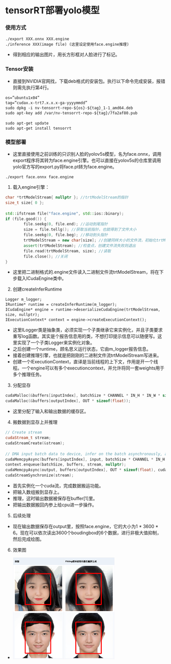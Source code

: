 # tensorRT部署yolo模型
### 使用方式
```
./export XXX.onnx XXX.engine
./inference XXX(image file) (这里设定使用face.engine推理)
```
+ 得到相应的输出图片，用长方形框对人脸进行了标记。
### Tensor安装
+ 直接到NVIDIA官网找，下载deb格式的安装包。执行以下命令完成安装，报错则需先执行第4行。
```
os=”ubuntu1x04”
tag=”cudax.x-trt7.x.x.x-ga-yyyymmdd”
sudo dpkg -i nv-tensorrt-repo-${os}-${tag}_1-1_amd64.deb
sudo apt-key add /var/nv-tensorrt-repo-${tag}/7fa2af80.pub

sudo apt-get update
sudo apt-get install tensorrt

```

### 模型部署
+ 这里直接使用之前训练的只识别人脸的yolov5s模型，名为face.onnx，调用export程序将其转为face.engine引擎。也可以直接在yolov5s的仓库里调用yolo官方写的export.py将face.pt转为face.engine。
```
./export face.onnx face.engine
```
1. 载入engine引擎：
```c++
char *trtModelStream{ nullptr }; //trtModelStream的指针
size_t size{ 0 }; 

std::ifstream file("face.engine", std::ios::binary); 
if (file.good()) { 
        file.seekg(0, file.end); //运动到尾指针
        size = file.tellg(); //获取当前指针，也就得到了文件大小
        file.seekg(0, file.beg); //移动到头指针
        trtModelStream = new char[size]; //创建同样大小的文件流，初始化trtModelStream（char的大小是1byte，其实就是以二进制格式写入）
        assert(trtModelStream); //检查点，创建文件流失败则退出
        file.read(trtModelStream, size); //读取
        file.close(); //关闭
} 
```
+ 这里把二进制格式的.engine文件读入二进制文件流trtModelStream，将在下步载入ICudaEngine类中。


2. 创建createInferRuntime
```
Logger m_logger; 
IRuntime* runtime = createInferRuntime(m_logger); 
ICudaEngine* engine = runtime->deserializeCudaEngine(trtModelStream, size, nullptr); 
IExecutionContext* context = engine->createExecutionContext(); 

```
+ 这里ILogger类是抽象类，必须实现一个子类继承它来实例化，并且子类要求重写log函数。其实是个报告信息用的类，不想打印提示信息可以随便写。这里实现了一个子类Logger来实例化对象。
+ 之后创建一个runtime，顾名思义运行状态，它由m_logger报告信息。
+ 接着创建推理引擎，也就是把刚刚的二进制文件流trtModelStream写进来。
+ 创建一个IExecutionContext，直译是当前线程的上下文，作用是开一个线程。一个engine可以有多个executioncontext，并允许将同一套weights用于多个推理任务。
3. 分配显存
```c++
cudaMalloc(&buffers[inputIndex], batchSize * CHANNEL * IN_H * IN_W * sizeof(float)); 
cudaMalloc(&buffers[outputIndex], OUT * sizeof(float)); 
```
+ 这里分配了输入和输出数据的缓存区。

4. 搬数据到显存上并推理
```c++
// Create stream 
cudaStream_t stream; 
cudaStreamCreate(&stream); 

// DMA input batch data to device, infer on the batch asynchronously, and DMA output back to host 
cudaMemcpyAsync(buffers[inputIndex], input, batchSize * CHANNEL * IN_H * IN_W * sizeof(float), cudaMemcpyHostToDevice, stream); 
context.enqueue(batchSize, buffers, stream, nullptr); 
cudaMemcpyAsync(output, buffers[outputIndex], OUT * sizeof(float), cudaMemcpyDeviceToHost, stream); 
cudaStreamSynchronize(stream); 
```

+ 首先实例化一个cuda流，完成数据搬运功能。
+ 把输入数组搬到显存上。
+ 推理，这时输出数据被保存在buffer[1]里。
+ 把输出数据搬回内参上给cpu进一步操作。

5. 后续处理
+ 现在输出数据保存在output里，按照face.engine，它的大小为1 * 3600 * 6。现在可以依次读出3600个boudingbox的6个数据，进行非极大值抑制，然后完成绘图。

6. 效果图
+ ![](https://github.com/b-Acid/24-vision-lwh/blob/main/tensorRT%E9%83%A8%E7%BD%B2/out-1.png?raw=true)
